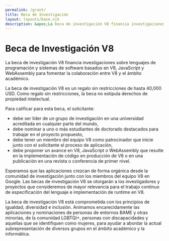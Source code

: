 ```yaml
---
permalink: /grant/
title: Beca de Investigación
layout: layouts/base.njk
description: &apos;La beca de investigación V8 financia investigaciones sobre lenguajes de programación y sistemas de software basados en V8, JavaScript y WebAssembly.&apos;
---
```

# Beca de Investigación V8

La beca de investigación V8 financia investigaciones sobre lenguajes de programación y sistemas de software basados en V8, JavaScript y WebAssembly para fomentar la colaboración entre V8 y el ámbito académico.

La beca de investigación V8 es un regalo sin restricciones de hasta 40,000 USD. Como regalo sin restricciones, la beca no estipula derechos de propiedad intelectual.

Para calificar para esta beca, el solicitante:

- debe ser líder de un grupo de investigación en una universidad acreditada en cualquier parte del mundo,
- debe nominar a uno o más estudiantes de doctorado destacados para trabajar en el proyecto propuesto,
- debe tener un miembro del equipo V8 como patrocinador que inicie junto con el solicitante el proceso de aplicación,
- debe proponer un avance en V8, JavaScript o WebAssembly que resulte en la implementación de código en producción de V8 o en una publicación en una revista o conferencia de primer nivel.

Esperamos que las aplicaciones crezcan de forma orgánica desde la comunidad de investigación junto con los miembros del equipo V8 en Google. Las becas de investigación V8 se otorgarán a los investigadores y proyectos que consideremos de mayor relevancia para el trabajo continuo de especificación del lenguaje e implementación de runtime en V8.

La beca de investigación V8 está comprometida con los principios de igualdad, diversidad e inclusión. Animamos encarecidamente las aplicaciones y nominaciones de personas de entornos BAME y otras minorías, de la comunidad LGBTQI+, personas con discapacidades y aquellas que se identifiquen como mujeres, para ayudar a abordar la actual subrepresentación de diversos grupos en el ámbito académico y la informática.
